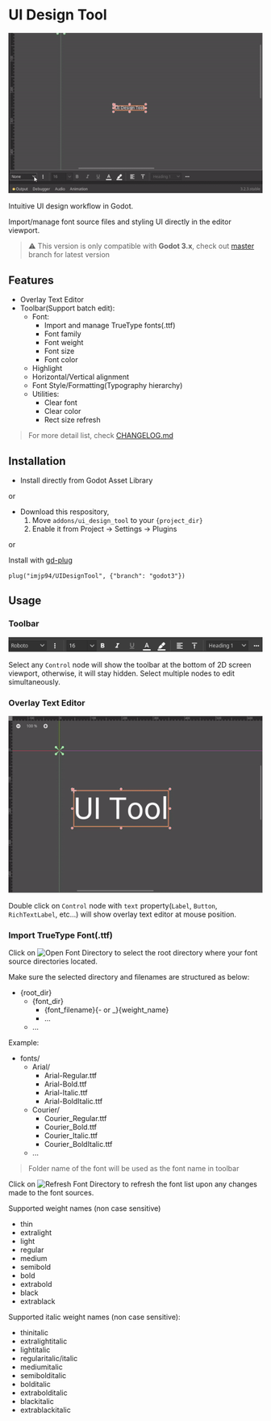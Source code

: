# UI Design Tool

![Toolbar](screenshots/ui_design_tool_preview.gif "Toolbar")

Intuitive UI design workflow in Godot.

Import/manage font source files and styling UI directly in the editor viewport.

> ⚠️ This version is only compatible with **Godot 3.x**, check out [master](https://github.com/imjp94/UIDesignTool/tree/master) branch for latest version

## Features

- Overlay Text Editor
- Toolbar(Support batch edit):
  - Font:
    - Import and manage TrueType fonts(.ttf)
    - Font family
    - Font weight
    - Font size
    - Font color
  - Highlight
  - Horizontal/Vertical alignment
  - Font Style/Formatting(Typography hierarchy)
  - Utilities:
    - Clear font
    - Clear color
    - Rect size refresh

> For more detail list, check [CHANGELOG.md](CHANGELOG.md)

## Installation

- Install directly from Godot Asset Library

or

- Download this respository,
  1. Move `addons/ui_design_tool` to your `{project_dir}`
  2. Enable it from Project -> Settings -> Plugins

or

Install with [gd-plug](https://github.com/imjp94/gd-plug)

```gdscript
plug("imjp94/UIDesignTool", {"branch": "godot3"})
```

## Usage

### Toolbar

![Show Overlay Text Editor](screenshots/toolbar_preview.png "Show Overlay Text Editor")

Select any `Control` node will show the toolbar at the bottom of 2D screen viewport, otherwise, it will stay hidden.
Select multiple nodes to edit simultaneously.

### Overlay Text Editor

![Show Overlay Text Editor](screenshots/overlay_text_editor_preview.gif "Show Overlay Text Editor")

Double click on `Control` node with `text` property(`Label`, `Button`, `RichTextLabel`, etc...) will show overlay text editor at mouse position.

### Import TrueType Font(.ttf)

Click on ![Open Font Directory](addons/ui_design_tool/assets/icons/folder_open-white-18dp.svg "Open Font Directory Icon") to select the root directory where your font source directories located.

Make sure the selected directory and filenames are structured as below:
- {root_dir}
  - {font_dir}
    - {font_filename}{- or _}{weight_name}
	- ...
  - ...

Example:
- fonts/
  - Arial/
    - Arial-Regular.ttf
	- Arial-Bold.ttf
	- Arial-Italic.ttf
	- Arial-BoldItalic.ttf
  - Courier/
    - Courier_Regular.ttf
	- Courier_Bold.ttf
	- Courier_Italic.ttf
	- Courier_BoldItalic.ttf
  - ...

> Folder name of the font will be used as the font name in toolbar

Click on ![Refresh Font Directory](addons/ui_design_tool/assets/icons/refresh-white-18dp.svg "Refresh Font Directory Icon") to refresh the font list upon any changes made to the font sources.

Supported weight names (non case sensitive)

- thin
- extralight
- light
- regular
- medium
- semibold
- bold
- extrabold
- black
- extrablack

Supported italic weight names (non case sensitive):

- thinitalic
- extralightitalic
- lightitalic
- regularitalic/italic
- mediumitalic
- semibolditalic
- bolditalic
- extrabolditalic
- blackitalic
- extrablackitalic
